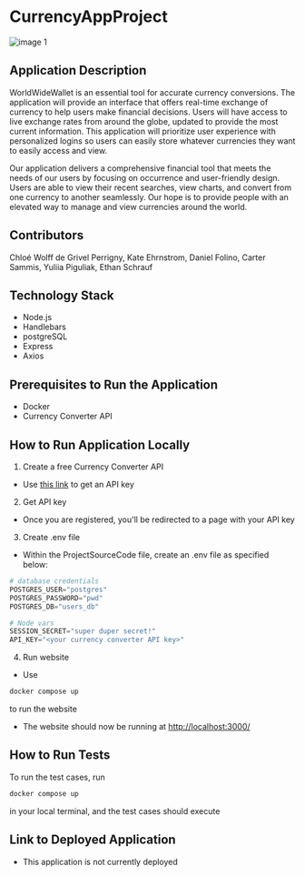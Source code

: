 # CurrencyAppProject
![image 1](https://github.com/CU-CSCI3308-Spring2024/Recitation-014-Team-02/assets/126728435/4453da8c-cc92-400a-929a-1b726fc73219)

## Application Description 
WorldWideWallet is an essential tool for accurate currency conversions. The application will provide an interface that offers real-time exchange of currency to help users make financial decisions. Users will have access to live exchange rates from around the globe, updated to provide the most current information. This application will prioritize user experience with personalized logins so users can easily store whatever currencies they want to easily access and view. 

Our application delivers a comprehensive financial tool that meets the needs of our users by focusing on occurrence and user-friendly design. Users are able to view their recent searches, view charts, and convert from one currency to another seamlessly. Our hope is to provide people with an elevated way to manage and view currencies around the world.

## Contributors 
Chloé Wolff de Grivel Perrigny, Kate Ehrnstrom, Daniel Folino, Carter Sammis, Yuliia Piguliak, Ethan Schrauf

## Technology Stack 
* Node.js
* Handlebars
* postgreSQL
* Express
* Axios
  
## Prerequisites to Run the Application
* Docker
* Currency Converter API

## How to Run Application Locally 
1. Create a free Currency Converter API
* Use [this link](https://currencyapi.com/) to get an API key
2. Get API key 
* Once you are registered, you'll be redirected to a page with your API key 
3. Create .env file 
* Within the ProjectSourceCode file, create an .env file as specified below: 
```python
# database credentials
POSTGRES_USER="postgres"
POSTGRES_PASSWORD="pwd"
POSTGRES_DB="users_db"

# Node vars
SESSION_SECRET="super duper secret!"
API_KEY="<your currency converter API key>"
```
4. Run website
* Use 
```bash
docker compose up 
```
to run the website
* The website should now be running at [http://localhost:3000/](http://localhost:3000/)

## How to Run Tests
To run the test cases, run 
```bash
docker compose up 
```
in your local terminal, and the test cases should execute

## Link to Deployed Application 
* This application is not currently deployed 

